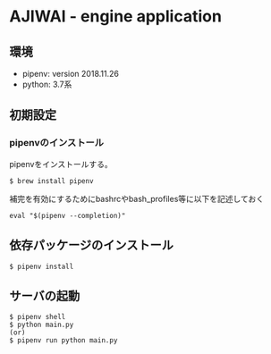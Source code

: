# AJIWAI - engine application
## 環境
* pipenv: version 2018.11.26
* python: 3.7系

## 初期設定
### pipenvのインストール
pipenvをインストールする。

`$ brew install pipenv`

補完を有効にするためにbashrcやbash_profiles等に以下を記述しておく

`eval "$(pipenv --completion)"`

## 依存パッケージのインストール

`$ pipenv install`

## サーバの起動

```
$ pipenv shell
$ python main.py
(or)
$ pipenv run python main.py
```

